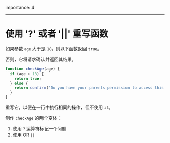 importance: 4

---

# 使用 '?' 或者 '||' 重写函数

如果参数 `age` 大于是 `18`，则以下函数返回 `true`。

否则，它将请求确认并返回其结果。

```js
function checkAge(age) {
  if (age > 18) {
    return true;
  } else {
    return confirm('Do you have your parents permission to access this page?');
  }
}
```

重写它，以便在一行中执行相同的操作，但不使用 `if`。

制作 `checkAge` 的两个变体：

1. 使用 `?` 运算符标记一个问题
2. 使用 OR `||`
